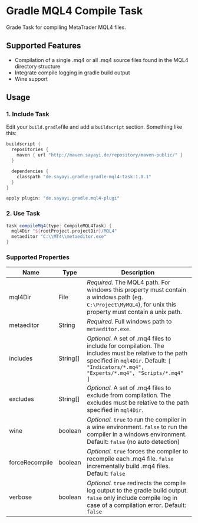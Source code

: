 # Gradle MQL4 Compile Task

Grade Task for compiling MetaTrader MQL4 files.

## Supported Features
- Compilation of a single .mq4 or all .mq4 source files found in the MQL4 directory structure
- Integrate compile logging in gradle build output
- Wine support

## Usage

### 1. Include Task

Edit your `build.gradle`file and add a `buildscript` section. Something like this:

```groovy
buildscript {
  repositories {
    maven { url "http://maven.sayayi.de/repository/maven-public/" }
  }

  dependencies {
    classpath "de.sayayi.gradle:gradle-mql4-task:1.0.1"
  }
}

apply plugin: "de.sayayi.gradle.mql4-plugi"
```

### 2. Use Task

```groovy
task compileMq4(type: CompileMQL4Task) {
  mql4Dir "${rootProject.projectDir}/MQL4"
  metaeditor "C:\\MT4\\metaeditor.exe"
}
```

### Supported Properties
Name | Type | Description
--- | --- | ---
mql4Dir | File | *Required.* The MQL4 path. For windows this property must contain a windows path (eg. `C:\Project\MyMQL4`), for unix this property must contain a unix path.
metaeditor | String | *Required.* Full windows path to `metaeditor.exe`.
includes | String[] | *Optional.* A set of .mq4 files to include for compilation. The includes must be relative to the path specified in `mql4Dir`. Default: `[ "Indicators/*.mq4", "Experts/*.mq4", "Scripts/*.mq4" ]`
excludes | String[] | *Optional.* A set of .mq4 files to exclude from compilation. The excludes must be relative to the path specified in `mql4Dir`.
wine | boolean | *Optional.* `true` to run the compiler in a wine environment. `false` to run the compiler in a windows environment. Default: `false` (no auto detection)
forceRecompile | boolean | *Optional.* `true` forces the compiler to recompile each .mq4 file. `false` incrementally build .mq4 files. Default: `false`
verbose | boolean | *Optional.* `true` redirects the compile log output to the gradle build output. `false` only include compile log in case of a compilation error. Default: `false`
